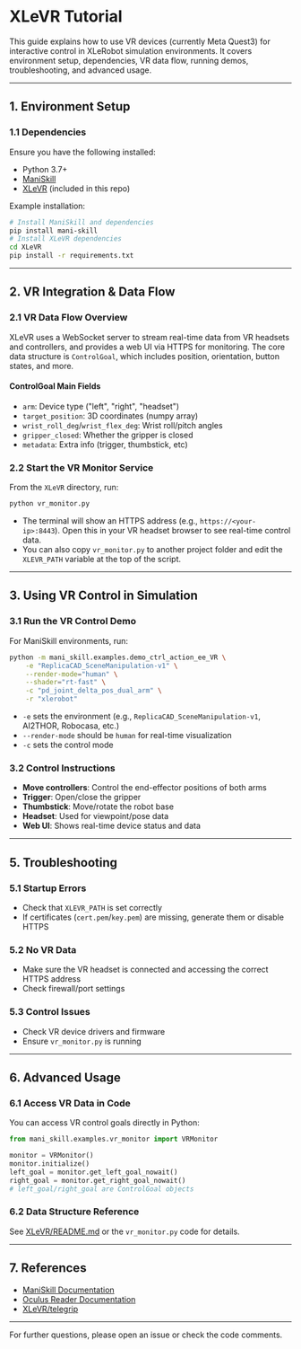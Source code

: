 # XLeVR Tutorial

This guide explains how to use VR devices (currently Meta Quest3) for interactive control in XLeRobot simulation environments. It covers environment setup, dependencies, VR data flow, running demos, troubleshooting, and advanced usage.

---

## 1. Environment Setup

### 1.1 Dependencies

Ensure you have the following installed:

- Python 3.7+
- [ManiSkill](https://github.com/haosulab/ManiSkill)
- [XLeVR](../../../XLeVR/README.md) (included in this repo)

Example installation:

```bash
# Install ManiSkill and dependencies
pip install mani-skill
# Install XLeVR dependencies
cd XLeVR
pip install -r requirements.txt
```

---

## 2. VR Integration & Data Flow

### 2.1 VR Data Flow Overview

XLeVR uses a WebSocket server to stream real-time data from VR headsets and controllers, and provides a web UI via HTTPS for monitoring. The core data structure is `ControlGoal`, which includes position, orientation, button states, and more.

#### ControlGoal Main Fields

- `arm`: Device type ("left", "right", "headset")
- `target_position`: 3D coordinates (numpy array)
- `wrist_roll_deg`/`wrist_flex_deg`: Wrist roll/pitch angles
- `gripper_closed`: Whether the gripper is closed
- `metadata`: Extra info (trigger, thumbstick, etc)

### 2.2 Start the VR Monitor Service

From the `XLeVR` directory, run:

```bash
python vr_monitor.py
```

- The terminal will show an HTTPS address (e.g., `https://<your-ip>:8443`). Open this in your VR headset browser to see real-time control data.
- You can also copy `vr_monitor.py` to another project folder and edit the `XLEVR_PATH` variable at the top of the script.

---

## 3. Using VR Control in Simulation

### 3.1 Run the VR Control Demo

For ManiSkill environments, run:

```bash
python -m mani_skill.examples.demo_ctrl_action_ee_VR \
    -e "ReplicaCAD_SceneManipulation-v1" \
    --render-mode="human" \
    --shader="rt-fast" \
    -c "pd_joint_delta_pos_dual_arm" \
    -r "xlerobot"
```

- `-e` sets the environment (e.g., `ReplicaCAD_SceneManipulation-v1`, AI2THOR, Robocasa, etc.)
- `--render-mode` should be `human` for real-time visualization
- `-c` sets the control mode

### 3.2 Control Instructions

- **Move controllers**: Control the end-effector positions of both arms
- **Trigger**: Open/close the gripper
- **Thumbstick**: Move/rotate the robot base
- **Headset**: Used for viewpoint/pose data
- **Web UI**: Shows real-time device status and data

---


## 5. Troubleshooting

### 5.1 Startup Errors

- Check that `XLEVR_PATH` is set correctly
- If certificates (`cert.pem`/`key.pem`) are missing, generate them or disable HTTPS

### 5.2 No VR Data

- Make sure the VR headset is connected and accessing the correct HTTPS address
- Check firewall/port settings

### 5.3 Control Issues

- Check VR device drivers and firmware
- Ensure `vr_monitor.py` is running

---

## 6. Advanced Usage

### 6.1 Access VR Data in Code

You can access VR control goals directly in Python:

```python
from mani_skill.examples.vr_monitor import VRMonitor

monitor = VRMonitor()
monitor.initialize()
left_goal = monitor.get_left_goal_nowait()
right_goal = monitor.get_right_goal_nowait()
# left_goal/right_goal are ControlGoal objects
```

### 6.2 Data Structure Reference

See [XLeVR/README.md](../../../XLeVR/README.md) or the `vr_monitor.py` code for details.

---

## 7. References

- [ManiSkill Documentation](https://maniskill.readthedocs.io/en/latest/user_guide/datasets/scenes.html)
- [Oculus Reader Documentation](https://github.com/rail-berkeley/oculus_reader)
- [XLeVR/telegrip](https://github.com/DipFlip/telegrip)

---

For further questions, please open an issue or check the code comments.
